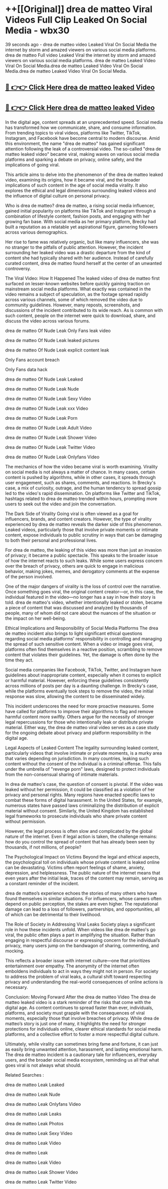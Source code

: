 # ++[[Original]] drea de matteo Viral Videos Full Clip Leaked On Social Media - wbx30<br>

39 seconds ago - drea de matteo video Leaked Viral On Social Media the internet by storm and amazed viewers on various social media platforms.
drea de matteo Full video Leaked Viral the internet by storm and amazed viewers on various social media platforms. drea de matteo Leaked Video Viral On Social Media.drea de matteo Leaked Video Viral On Social Media.drea de matteo Leaked Video Viral On Social Media.<br>


## [🔴 👉👉 Click Here drea de matteo leaked Video ](https://onlyclips.site?title=drea_de_matteo&ref=git)

## [🔴 👉👉 Click Here drea de matteo leaked Video ](https://onlyclips.site?title=drea_de_matteo&ref=git)

In the digital age, content spreads at an unprecedented speed. Social media has transformed how we communicate, share, and consume information. From trending topics to viral videos, platforms like Twitter, TikTok, Instagram, and Facebook have become central to modern discourse. Amid this environment, the name "drea de matteo" has gained significant attention following the leak of a controversial video. The so-called "drea de matteo leaked video" became viral, making waves on various social media platforms and sparking a debate on privacy, online safety, and the implications of going viral.

This article aims to delve into the phenomenon of the drea de matteo leaked video, examining its origins, how it became viral, and the broader implications of such content in the age of social media virality. It also explores the ethical and legal dimensions surrounding leaked videos and the influence of digital culture on personal privacy.

Who is drea de matteo?
drea de matteo, a rising social media influencer, gained initial popularity on platforms like TikTok and Instagram through a combination of lifestyle content, fashion posts, and engaging with her growing fan base. With social media as her primary platform, Brecky had built a reputation as a relatable yet aspirational figure, garnering followers across various demographics.

Her rise to fame was relatively organic, but like many influencers, she was no stranger to the pitfalls of public attention. However, the incident surrounding her leaked video was a drastic departure from the kind of content she had typically shared with her audience. Instead of carefully curated content, drea de matteo found herself at the center of an unwanted controversy.

The Viral Video: How It Happened
The leaked video of drea de matteo first surfaced on lesser-known websites before quickly gaining traction on mainstream social media platforms. What exactly was contained in the video remains a subject of speculation, as the footage spread rapidly across various channels, some of which removed the video due to community guidelines. However, many reposts, screenshots, and discussions of the incident contributed to its wide reach. As is common with such content, people on the internet were quick to download, share, and discuss the video across various forums.

drea de matteo Of Nude Leak Only Fans leak video

drea de matteo Of Nude Leak leaked pictures

drea de matteo Of Nude Leak explicit content leak

Only Fans account breach

Only Fans data hack

drea de matteo Of Nude Leak Leaked

drea de matteo Of Nude Leak Nude

drea de matteo Of Nude Leak Sexy Video

drea de matteo Of Nude Leak xxx Video

drea de matteo Of Nude Leak Porn

drea de matteo Of Nude Leak Adult Video

drea de matteo Of Nude Leak Shower Video

drea de matteo Of Nude Leak Twitter Video

drea de matteo Of Nude Leak Onlyfans Video

The mechanics of how the video became viral is worth examining. Virality on social media is not always a matter of chance. In many cases, certain content is pushed by algorithms, while in other cases, it spreads through user engagement, such as shares, comments, and reactions. In Brecky's case, a mix of curiosity, outrage, and the human tendency to spread gossip led to the video's rapid dissemination. On platforms like Twitter and TikTok, hashtags related to drea de matteo trended within hours, prompting more users to seek out the video and join the conversation.

The Dark Side of Virality
Going viral is often viewed as a goal for influencers, brands, and content creators. However, the type of virality experienced by drea de matteo reveals the darker side of this phenomenon. Leaked videos, particularly those that involve private moments or intimate content, expose individuals to public scrutiny in ways that can be damaging to both their personal and professional lives.

For drea de matteo, the leaking of this video was more than just an invasion of privacy; it became a public spectacle. This speaks to the broader issue of how the internet reacts to such leaks. While some users express concern over the breach of privacy, others are quick to engage in malicious behavior, making jokes, memes, and derogatory comments at the expense of the person involved.

One of the major dangers of virality is the loss of control over the narrative. Once something goes viral, the original content creator—or, in this case, the individual featured in the video—no longer has a say in how their story is told. drea de matteo's video, whether intentionally leaked or stolen, became a piece of content that was discussed and analyzed by thousands of people, many of whom did not care about the nuances of the situation or the impact on her well-being.

Ethical Implications and Responsibility of Social Media Platforms
The drea de matteo incident also brings to light significant ethical questions regarding social media platforms' responsibility in controlling and managing the spread of such sensitive content. When a video or image goes viral, platforms often find themselves in a reactive position, scrambling to remove content that violates their guidelines. Yet, the damage is often done by the time they act.

Social media companies like Facebook, TikTok, Twitter, and Instagram have guidelines about inappropriate content, especially when it comes to explicit or harmful material. However, enforcing these guidelines consistently across millions of posts per day is a daunting challenge. In Brecky's case, while the platforms eventually took steps to remove the video, the initial response was slow, allowing the content to be disseminated widely.

This incident underscores the need for more proactive measures. Some have called for platforms to improve their algorithms to flag and remove harmful content more swiftly. Others argue for the necessity of stronger legal repercussions for those who intentionally leak or distribute private material. Either way, the drea de matteo viral video serves as a case study for the ongoing debate about privacy and platform responsibility in the digital age.

Legal Aspects of Leaked Content
The legality surrounding leaked content, particularly videos that involve intimate or private moments, is a murky area that varies depending on jurisdiction. In many countries, leaking such content without the consent of the individual is a criminal offense. This falls under the umbrella of "revenge porn" laws, designed to protect individuals from the non-consensual sharing of intimate materials.

In drea de matteo's case, the question of consent is pivotal. If the video was leaked without her permission, it could be classified as a violation of her privacy and personal rights. Many regions have enacted specific laws to combat these forms of digital harassment. In the United States, for example, numerous states have passed laws criminalizing the distribution of explicit material without consent. Similarly, the United Kingdom has established legal frameworks to prosecute individuals who share private content without permission.

However, the legal process is often slow and complicated by the global nature of the internet. Even if legal action is taken, the challenge remains: how do you control the spread of content that has already been seen by thousands, if not millions, of people?

The Psychological Impact on Victims
Beyond the legal and ethical aspects, the psychological toll on individuals whose private content is leaked online can be devastating. Victims often report feelings of shame, anxiety, depression, and helplessness. The public nature of the internet means that even years after the initial leak, traces of the content may remain, serving as a constant reminder of the incident.

drea de matteo’s experience echoes the stories of many others who have found themselves in similar situations. For influencers, whose careers often depend on public perception, the stakes are even higher. The reputational damage can lead to a loss of followers, partnerships, and opportunities, all of which can be detrimental to their livelihood.

The Role of Society in Addressing Viral Leaks
Society plays a significant role in how these incidents unfold. When videos like drea de matteo's go viral, the public often plays a part in amplifying the situation. Rather than engaging in respectful discourse or expressing concern for the individual’s privacy, many users jump on the bandwagon of sharing, commenting, and mocking.

This reflects a broader issue with internet culture—one that prioritizes entertainment over empathy. The anonymity of the internet often emboldens individuals to act in ways they might not in person. For society to address the problem of viral leaks, a cultural shift toward respecting privacy and understanding the real-world consequences of online actions is necessary.

Conclusion: Moving Forward After the drea de matteo Video
The drea de matteo leaked video is a stark reminder of the risks that come with the digital age. As content continues to spread faster than ever, individuals, platforms, and society must grapple with the consequences of viral moments, especially those that involve breaches of privacy. While drea de matteo’s story is just one of many, it highlights the need for stronger protections for individuals online, clearer ethical standards for social media platforms, and a collective effort to foster a more respectful digital culture.

Ultimately, while virality can sometimes bring fame and fortune, it can just as easily bring unwanted attention, harassment, and lasting emotional harm. The drea de matteo incident is a cautionary tale for influencers, everyday users, and the broader social media ecosystem, reminding us all that what goes viral is not always what should.

Related Searches :

drea de matteo Leak Leaked

drea de matteo Leak Nude

drea de matteo Leak Onlyfans Video

drea de matteo Leak Leaks

drea de matteo Leak Photos

drea de matteo Leak Sexy Video

drea de matteo Leak Video

drea de matteo Leak

drea de matteo Leak Video

drea de matteo Leak Shower Video

drea de matteo Leak Twitter Video

